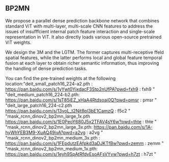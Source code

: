 ## BP2MN

We propose a parallel dense prediction backbone network that combines standard
ViT with multi-layer, multi-scale CNN features to address the issues of insufffcient internal patch feature interaction and single-scale representation in ViT. It also
directly loads various open-source pretrained ViT weights.


We design the 3M and the LGTM. The former captures multi-receptive ffeld spatial
features, while the latter performs local and global feature temporal fusion at each
layer to obtain richer semantic information, thus improving the handling of dense
prediction tasks.


You can find the pre-trained weights at the following location:"deit_small_patch16_224-a2.pth
: https://pan.baidu.com/s/1yYwt0YjxdacF3Stp2nUfPA?pwd=fxh9 : fxh9 "
"deit_medium_patch16_224-b2.pth: https://pan.baidu.com/s/1sT85iEZ_xHaA4Rtdsoai0Q?pwd=pmsr : pmsr "
"deit_large_patch16_224-c2.pth
https://pan.baidu.com/s/13voL_t2Nit8pl3bE1CamzQ : f5c2 "
"mask_rcnn_dinov2_bp2mn_large_1x.pth
 https://pan.baidu.com/s/1E0PeoY680J5x2TFAV4sY6w?pwd=thte : thte "
"mask_rcnn_dinov2_bp2mn_large_3x.pth: https://pan.baidu.com/s/1A-hyWhYEB3M9-XuAQ49ivA?pwd=a2vg : a2vg "
"mask_rcnn_dinov2_bp2mn_medium_3x.pth
: https://pan.baidu.com/s/1FEpdutzEAfpkd3aDJKTfBw?pwd=zemm : zemm "
"mask_rcnn_dinov2_bp2mn_medium_1x.pth: https://pan.baidu.com/s/1eyh9SpAtRfdvEsoAFsVYvw?pwd=h7zt : h7zt "
